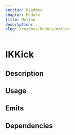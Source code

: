 ```yaml
---
section: Readmes
chapter: Module
title: Motion
description: .
slug: /readmes/Module/motion
---
```


# IKKick

## Description

## Usage

## Emits

## Dependencies
